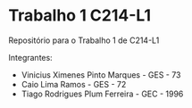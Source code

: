 # Trabalho 1 C214-L1

Repositório para o Trabalho 1 de C214-L1

Integrantes:
- Vinicius Ximenes Pinto Marques - GES - 73
- Caio Lima Ramos - GES - 72
- Tiago Rodrigues Plum Ferreira - GEC - 1996
